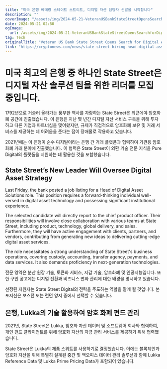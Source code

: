 ```yaml
---
title: "미국 은행 베테랑 스테이트 스트리트, 디지털 자산 담당자 선발을 시작합니다"
description: ""
coverImage: "/assets/img/2024-05-21-VeteranUSBankStateStreetOpensSearchforDigitalAssetsHead_thumbnail.png"
date: 2024-05-21 02:50
ogImage: 
  url: /assets/img/2024-05-21-VeteranUSBankStateStreetOpensSearchforDigitalAssetsHead_thumbnail.png
tag: Tech
originalTitle: "Veteran US Bank State Street Opens Search for Digital Assets Head"
link: "https://cryptonews.com/news/state-street-hiring-head-digital-assets-solutions.htm"
---
```



# 미국 최고의 은행 중 하나인 State Street은 디지털 자산 솔루션 팀을 위한 리더를 모집 중입니다.

1792년으로 거슬러 올라가는 풍부한 역사를 자랑하는 State Street은 최근에야 암호화폐 공간에 진출했습니다. 이 은행은 지난 몇 년간 디지털 자산 서비스 구축을 위해 투자하고 다른 기업과 파트너십을 맺어왔지만, 규제가 직접적으로 암호화폐 보유 및 거래 서비스를 제공하는 데 어려움을 준다는 점이 장애물로 작용하고 있습니다.

2021년에는 이 은행이 순수 디지털이라는 은행 간 거래 플랫폼과 협력하여 기관용 암호화폐 거래 분야에 진출했습니다. 이 협력은 State Street이 외환 기술 전문 지식을 Pure Digital의 플랫폼을 지원하는 데 활용한 것을 포함했습니다.

<div class="content-ad"></div>

## State Street’s New Leader Will Oversee Digital Asset Strategy

Last Friday, the bank posted a job listing for a Head of Digital Asset Solutions role. This position requires a forward-thinking individual well-versed in digital asset technology and possessing significant institutional experience.

The selected candidate will directly report to the chief product officer. Their responsibilities will involve close collaboration with various teams at State Street, including product, technology, global delivery, and sales. Furthermore, they will have active engagement with clients, partners, and vendors, contributing from generating new ideas to delivering cutting-edge digital asset services.

The role necessitates a strong understanding of State Street's business operations, covering custody, accounting, transfer agency, payments, and data services. It also demands proficiency in next-generation technologies.

<div class="content-ad"></div>

전문 영역은 분산 원장 기술, 토큰화 서비스, 지갑 기술, 암호화폐 및 인공지능입니다. 또한 구인 공고에는 디지털 전환과 비즈니스 변화 관리에 대한 배경을 명시하고 있습니다.

선정된 지원자는 State Street Digital의 전략을 주도하는 역할을 맡게 될 것입니다. 본 포지션은 보스턴 또는 런던 양지 중에서 선택할 수 있습니다.

## 은행, Lukka의 기술 활용하여 암호 화폐 펀드 관리

2021년, State Street은 Lukka, 암호화 자산 데이터 및 소프트웨어 회사와 협력하여, 개인 펀드 클라이언트를 위해 암호화 자산의 자금 관리 서비스를 제공하기 위해 협력했습니다.

<div class="content-ad"></div>

State Street은 Lukka의 제품 스위트를 사용하기로 결정했습니다. 이에는 블록체인과 암호화 자산을 위해 특별히 설계된 중간 및 백오피스 데이터 관리 솔루션과 함께 Lukka Reference Data 및 Lukka Prime Pricing Data가 포함되어 있습니다.